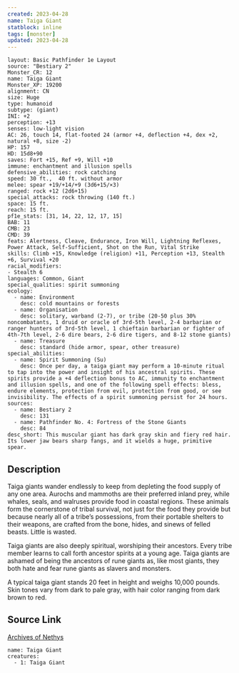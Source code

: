 ```yaml
---
created: 2023-04-28
name: Taiga Giant
statblock: inline
tags: [monster]
updated: 2023-04-28
---
```

```statblock
layout: Basic Pathfinder 1e Layout
source: "Bestiary 2"
Monster_CR: 12
name: Taiga Giant
Monster_XP: 19200
alignment: CN
size: Huge
type: humanoid
subtype: (giant)
INI: +2
perception: +13
senses: low-light vision
AC: 26, touch 14, flat-footed 24 (armor +4, deflection +4, dex +2, natural +8, size -2)
HP: 157
HD: 15d8+90
saves: Fort +15, Ref +9, Will +10
immune: enchantment and illusion spells
defensive_abilities: rock catching
speed: 30 ft.,  40 ft. without armor
melee: spear +19/+14/+9 (3d6+15/×3)
ranged: rock +12 (2d6+15)
special_attacks: rock throwing (140 ft.)
space: 15 ft.
reach: 15 ft.
pf1e_stats: [31, 14, 22, 12, 17, 15]
BAB: 11
CMB: 23
CMD: 39
feats: Alertness, Cleave, Endurance, Iron Will, Lightning Reflexes, Power Attack, Self-Sufficient, Shot on the Run, Vital Strike
skills: Climb +15, Knowledge (religion) +11, Perception +13, Stealth +6, Survival +20
racial_modifiers:
- Stealth 6
languages: Common, Giant
special_qualities: spirit summoning
ecology:
  - name: Environment
    desc: cold mountains or forests
  - name: Organisation
    desc: solitary, warband (2-7), or tribe (20-50 plus 30% noncombatants, 1 druid or oracle of 3rd-5th level, 2-4 barbarian or ranger hunters of 3rd-5th level, 1 chieftain barbarian or fighter of 4th-7th level, 2-6 dire bears, 2-6 dire tigers, and 8-12 stone giants)
  - name: Treasure
    desc: standard (hide armor, spear, other treasure)
special_abilities:
  - name: Spirit Summoning (Su)
    desc: Once per day, a taiga giant may perform a 10-minute ritual to tap into the power and insight of his ancestral spirits. These spirits provide a +4 deflection bonus to AC, immunity to enchantment and illusion spells, and one of the following spell effects: bless, endure elements, protection from evil, protection from good, or see invisibility. The effects of a spirit summoning persist for 24 hours.
sources:
  - name: Bestiary 2
    desc: 131
  - name: Pathfinder No. 4: Fortress of the Stone Giants
    desc: 84
desc_short: This muscular giant has dark gray skin and fiery red hair. Its lower jaw bears sharp fangs, and it wields a huge, primitive spear.
```
## Description
Taiga giants wander endlessly to keep from depleting the food supply of any one area. Aurochs and mammoths are their preferred inland prey, while whales, seals, and walruses provide food in coastal regions. These animals form the cornerstone of tribal survival, not just for the food they provide but because nearly all of a tribe’s possessions, from their portable shelters to their weapons, are crafted from the bone, hides, and sinews of felled beasts. Little is wasted.

Taiga giants are also deeply spiritual, worshiping their ancestors. Every tribe member learns to call forth ancestor spirits at a young age. Taiga giants are ashamed of being the ancestors of rune giants as, like most giants, they both hate and fear rune giants as slavers and monsters.

A typical taiga giant stands 20 feet in height and weighs 10,000 pounds. Skin tones vary from dark to pale gray, with hair color ranging from dark brown to red.
## Source Link
[Archives of Nethys](https://aonprd.com/MonsterDisplay.aspx?ItemName=Taiga%20Giant)
```encounter-table
name: Taiga Giant
creatures:
  - 1: Taiga Giant
```
